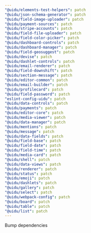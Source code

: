 ```yaml
---
"@uidu/elements-test-helpers": patch
"@uidu/json-schema-generator": patch
"@uidu/field-image-uploader": patch
"@uidu/payment-sources": patch
"@uidu/stripe-accounts": patch
"@uidu/field-file-uploader": patch
"@uidu/field-color-picker": patch
"@uidu/dashboard-controls": patch
"@uidu/dashboard-manager": patch
"@uidu/field-geosuggest": patch
"@uidu/devise": patch
"@uidu/dashlet-controls": patch
"@uidu/email-renderer": patch
"@uidu/field-downshift": patch
"@uidu/section-message": patch
"@uidu/editor-common": patch
"@uidu/email-builder": patch
"@uidu/profilecard": patch
"@uidu/field-password": patch
"eslint-config-uidu": patch
"@uidu/data-controls": patch
"@uidu/payments": patch
"@uidu/editor-core": patch
"@uidu/media-viewer": patch
"@uidu/data-manager": patch
"@uidu/mentions": patch
"@uidu/message": patch
"@uidu/data-fields": patch
"@uidu/field-base": patch
"@uidu/field-date": patch
"@uidu/field-time": patch
"@uidu/media-card": patch
"@uidu/shell": patch
"@uidu/data-views": patch
"@uidu/renderer": patch
"@uidu/status": patch
"@uidu/emoji": patch
"@uidu/dashlets": patch
"@uidu/gallery": patch
"@uidu/select": patch
"@uidu/webpack-config": patch
"@uidu/board": patch
"@uidu/table": patch
"@uidu/list": patch
---
```


Bump dependencies
